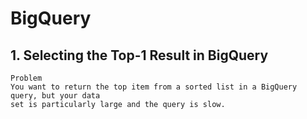 # BigQuery
## 1. Selecting the Top-1 Result in BigQuery

    Problem
    You want to return the top item from a sorted list in a BigQuery query, but your data
    set is particularly large and the query is slow.
